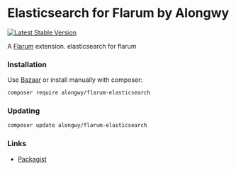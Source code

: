 # Elasticsearch for Flarum by Alongwy

[![Latest Stable Version](https://img.shields.io/packagist/v/alongwy/flarum-elasticsearch.svg)](https://packagist.org/packages/alongwy/flarum-elasticsearch)

A [Flarum](http://flarum.org) extension. elasticsearch for flarum

### Installation

Use [Bazaar](https://discuss.flarum.org/d/5151-flagrow-bazaar-the-extension-marketplace) or install manually with composer:

```sh
composer require alongwy/flarum-elasticsearch
```

### Updating

```sh
composer update alongwy/flarum-elasticsearch
```

### Links

- [Packagist](https://packagist.org/packages/alongwy/flarum-elasticsearch)
